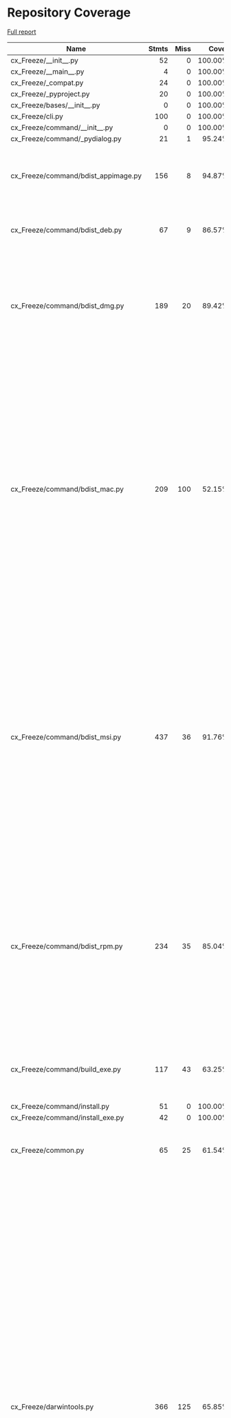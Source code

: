 # Repository Coverage

[Full report](https://htmlpreview.github.io/?https://github.com/X-EcutiOnner/cx_Freeze/blob/python-coverage-comment-action-data/htmlcov/index.html)

| Name                                  |    Stmts |     Miss |      Cover |   Missing |
|-------------------------------------- | -------: | -------: | ---------: | --------: |
| cx\_Freeze/\_\_init\_\_.py            |       52 |        0 |    100.00% |           |
| cx\_Freeze/\_\_main\_\_.py            |        4 |        0 |    100.00% |           |
| cx\_Freeze/\_compat.py                |       24 |        0 |    100.00% |           |
| cx\_Freeze/\_pyproject.py             |       20 |        0 |    100.00% |           |
| cx\_Freeze/bases/\_\_init\_\_.py      |        0 |        0 |    100.00% |           |
| cx\_Freeze/cli.py                     |      100 |        0 |    100.00% |           |
| cx\_Freeze/command/\_\_init\_\_.py    |        0 |        0 |    100.00% |           |
| cx\_Freeze/command/\_pydialog.py      |       21 |        1 |     95.24% |        85 |
| cx\_Freeze/command/bdist\_appimage.py |      156 |        8 |     94.87% |214, 272-273, 282-284, 289, 308 |
| cx\_Freeze/command/bdist\_deb.py      |       67 |        9 |     86.57% |83-84, 105-114, 120-121 |
| cx\_Freeze/command/bdist\_dmg.py      |      189 |       20 |     89.42% |179-180, 194-198, 217, 222, 230, 263, 289, 291, 372-381 |
| cx\_Freeze/command/bdist\_mac.py      |      209 |      100 |     52.15% |164-168, 189-190, 218-245, 252, 254, 258, 262-284, 293, 304-311, 319, 360, 366, 375-384, 393, 410-424, 444-461, 464-482, 485-487, 490-529 |
| cx\_Freeze/command/bdist\_msi.py      |      437 |       36 |     91.76% |159, 166, 260-261, 349-412, 427, 753-754, 757, 760, 1064-1069, 1079-1080, 1083-1091, 1107, 1137-1142, 1145-1150, 1172, 1226, 1230, 1272-1273 |
| cx\_Freeze/command/bdist\_rpm.py      |      234 |       35 |     85.04% |235-238, 318-322, 351-353, 405, 422, 442-443, 451, 454, 457, 460, 506-507, 522, 525-526, 535-549 |
| cx\_Freeze/command/build\_exe.py      |      117 |       43 |     63.25% |163-165, 169-198, 328-337, 342 |
| cx\_Freeze/command/install.py         |       51 |        0 |    100.00% |           |
| cx\_Freeze/command/install\_exe.py    |       42 |        0 |    100.00% |           |
| cx\_Freeze/common.py                  |       65 |       25 |     61.54% |30, 62-63, 65-66, 71-72, 75-76, 94-115 |
| cx\_Freeze/darwintools.py             |      366 |      125 |     65.85% |34, 141, 145-155, 178-180, 184-213, 239-240, 251-256, 259-270, 284, 287-288, 303, 305, 309-320, 347-349, 359-364, 397, 400, 413, 417, 423, 434, 438, 456-471, 475-479, 489-490, 494, 505, 510, 525-529, 550, 569-574, 579, 598-602, 620-624, 649-682 |
| cx\_Freeze/dep\_parser.py             |      293 |       26 |     91.13% |121-122, 166, 172, 181, 193-198, 201, 264, 295, 305, 308-310, 313, 320-321, 387-389, 403, 423-425 |
| cx\_Freeze/exception.py               |        8 |        0 |    100.00% |           |
| cx\_Freeze/executable.py              |      153 |        0 |    100.00% |           |
| cx\_Freeze/finder.py                  |      487 |       53 |     89.12% |143, 145, 166, 235-237, 289-290, 305, 409, 411, 463-464, 468-469, 478-481, 488-490, 503, 518-521, 537, 559-573, 592, 598, 604, 780-799, 813-814 |
| cx\_Freeze/freezer.py                 |      770 |       99 |     87.14% |214-216, 226, 234, 245-247, 301, 338-339, 344-345, 378, 430, 466-471, 473-478, 482-483, 485-486, 674-679, 709-713, 728, 754, 761-764, 815, 896-898, 909-910, 914-920, 926, 930, 937, 946-951, 956-961, 994-1007, 1011, 1059, 1105-1108, 1120, 1156-1163, 1175, 1271, 1385-1389, 1410-1411, 1420, 1424 |
| cx\_Freeze/icons/\_\_init\_\_.py      |        0 |        0 |    100.00% |           |
| cx\_Freeze/module.py                  |      360 |       55 |     84.72% |52-58, 60, 67, 105, 111, 159-160, 177-180, 235, 266, 277, 281-282, 290, 300, 305-306, 322-323, 327-330, 333, 349-356, 361-364, 385, 395, 426, 450-454, 465, 482-483, 487-489 |
| cx\_Freeze/setupwriter.py             |       78 |       78 |      0.00% |     3-126 |
| cx\_Freeze/winmsvcr.py                |        3 |        0 |    100.00% |           |
| cx\_Freeze/winmsvcr\_repack.py        |      158 |       15 |     90.51% |110-111, 113-114, 139-140, 142-143, 241-244, 252-253, 312 |
| cx\_Freeze/winversioninfo.py          |      211 |        6 |     97.16% |56, 142-143, 236-238 |
|                             **TOTAL** | **4675** |  **734** | **84.30%** |           |


## Setup coverage badge

Below are examples of the badges you can use in your main branch `README` file.

### Direct image

[![Coverage badge](https://raw.githubusercontent.com/X-EcutiOnner/cx_Freeze/python-coverage-comment-action-data/badge.svg)](https://htmlpreview.github.io/?https://github.com/X-EcutiOnner/cx_Freeze/blob/python-coverage-comment-action-data/htmlcov/index.html)

This is the one to use if your repository is private or if you don't want to customize anything.

### [Shields.io](https://shields.io) Json Endpoint

[![Coverage badge](https://img.shields.io/endpoint?url=https://raw.githubusercontent.com/X-EcutiOnner/cx_Freeze/python-coverage-comment-action-data/endpoint.json)](https://htmlpreview.github.io/?https://github.com/X-EcutiOnner/cx_Freeze/blob/python-coverage-comment-action-data/htmlcov/index.html)

Using this one will allow you to [customize](https://shields.io/endpoint) the look of your badge.
It won't work with private repositories. It won't be refreshed more than once per five minutes.

### [Shields.io](https://shields.io) Dynamic Badge

[![Coverage badge](https://img.shields.io/badge/dynamic/json?color=brightgreen&label=coverage&query=%24.message&url=https%3A%2F%2Fraw.githubusercontent.com%2FX-EcutiOnner%2Fcx_Freeze%2Fpython-coverage-comment-action-data%2Fendpoint.json)](https://htmlpreview.github.io/?https://github.com/X-EcutiOnner/cx_Freeze/blob/python-coverage-comment-action-data/htmlcov/index.html)

This one will always be the same color. It won't work for private repos. I'm not even sure why we included it.

## What is that?

This branch is part of the
[python-coverage-comment-action](https://github.com/marketplace/actions/python-coverage-comment)
GitHub Action. All the files in this branch are automatically generated and may be
overwritten at any moment.